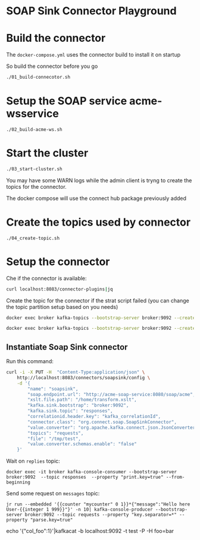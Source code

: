 # SOAP Sink Connector Playground

# Build the connector

The `docker-compose.yml` uses the connector build to install it on startup

So build the connector before you go

```bash
./01_build-connecotor.sh
```

# Setup the SOAP service acme-wsservice 

```
./02_build-acme-ws.sh
```

# Start the cluster

```bash
./03_start-cluster.sh
```

You may have some WARN logs while the admin client is tryng to create the topics for the connector.

The docker compose will use the connect hub package previously added

# Create the topics used by connector

```
./04_create-topic.sh
```

# Setup the connector

Che if the connector is available:

```bash
curl localhost:8083/connector-plugins|jq
```

Create the topic for the connector if the strat script failed (you can change the topic partition setup based on you needs) 

```bash
docker exec broker kafka-topics --bootstrap-server broker:9092 --create --topic requests --partitions 1 --replication-factor 1
```

```bash
docker exec broker kafka-topics --bootstrap-server broker:9092 --create --topic responses --partitions 1 --replication-factor 1
```


## Instantiate Soap Sink connector

Run this command:


```bash
curl -i -X PUT -H  "Content-Type:application/json" \
    http://localhost:8083/connectors/soapsink/config \
    -d '{
        "name": "soapsink",
        "soap.endpoint.url": "http://acme-soap-service:8080/soap/acme",
        "xslt.file.path": "/home/transform.xslt",
        "kafka.sink.bootstrap": "broker:9092",
        "kafka.sink.topic": "responses",
        "correlationid.header.key": "kafka_correlationId",
        "connector.class": "org.connect.soap.SoapSinkConnector",
        "value.converter": "org.apache.kafka.connect.json.JsonConverter",
        "topics": "requests",
        "file": "/tmp/test",
        "value.converter.schemas.enable": "false"
    }'
```

Wait on `replies` topic:

```
docker exec -it broker kafka-console-consumer --bootstrap-server broker:9092  --topic responses  --property "print.key=true" --from-beginning
```

Send some request on `messages` topic:

```
jr run --embedded '{{counter "mycounter" 0 1}}*{"message":"Hello here User-{{integer 1 999}}"}' -n 10| kafka-console-producer --bootstrap-server broker:9092 --topic requests --property "key.separator=*" --property "parse.key=true"
```

echo '{"col_foo":1}'|kafkacat -b localhost:9092 -t test -P -H foo=bar
